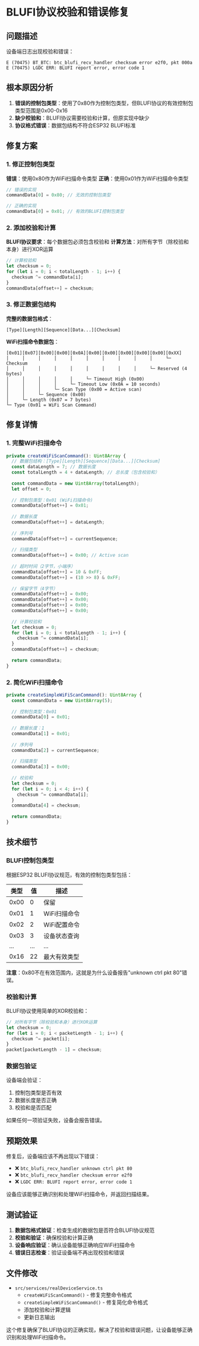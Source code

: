# BLUFI协议校验和错误修复

## 问题描述

设备端日志出现校验和错误：
```
E (70475) BT_BTC: btc_blufi_recv_handler checksum error e2f0, pkt 000a
E (70475) LGDC ERR: BLUFI report error, error code 1
```

## 根本原因分析

1. **错误的控制包类型**：使用了0x80作为控制包类型，但BLUFI协议的有效控制包类型范围是0x00-0x16
2. **缺少校验和**：BLUFI协议需要校验和计算，但原实现中缺少
3. **协议格式错误**：数据包结构不符合ESP32 BLUFI标准

## 修复方案

### 1. 修正控制包类型

**错误**：使用0x80作为WiFi扫描命令类型
**正确**：使用0x01作为WiFi扫描命令类型

```typescript
// 错误的实现
commandData[0] = 0x80; // 无效的控制包类型

// 正确的实现
commandData[0] = 0x01; // 有效的BLUFI控制包类型
```

### 2. 添加校验和计算

**BLUFI协议要求**：每个数据包必须包含校验和
**计算方法**：对所有字节（除校验和本身）进行XOR运算

```typescript
// 计算校验和
let checksum = 0;
for (let i = 0; i < totalLength - 1; i++) {
  checksum ^= commandData[i];
}
commandData[offset++] = checksum;
```

### 3. 修正数据包结构

**完整的数据包格式**：
```
[Type][Length][Sequence][Data...][Checksum]
```

**WiFi扫描命令数据包**：
```
[0x01][0x07][0x00][0x00][0x0A][0x00][0x00][0x00][0x00][0x00][0xXX]
│     │     │     │     │     │     │     │     │     │     └─ Checksum
│     │     │     │     │     │     │     │     │     └─ Reserved (4 bytes)
│     │     │     │     │     └─ Timeout High (0x00)
│     │     │     │     └─ Timeout Low (0x0A = 10 seconds)
│     │     │     └─ Scan Type (0x00 = Active scan)
│     │     └─ Sequence (0x00)
│     └─ Length (0x07 = 7 bytes)
└─ Type (0x01 = WiFi Scan Command)
```

## 修复详情

### 1. 完整WiFi扫描命令

```typescript
private createWiFiScanCommand(): Uint8Array {
  // 数据包结构：[Type][Length][Sequence][Data...][Checksum]
  const dataLength = 7; // 数据长度
  const totalLength = 4 + dataLength; // 总长度（包含校验和）
  
  const commandData = new Uint8Array(totalLength);
  let offset = 0;
  
  // 控制包类型：0x01 (WiFi扫描命令)
  commandData[offset++] = 0x01;
  
  // 数据长度
  commandData[offset++] = dataLength;
  
  // 序列号
  commandData[offset++] = currentSequence;
  
  // 扫描类型
  commandData[offset++] = 0x00; // Active scan
  
  // 超时时间（2字节，小端序）
  commandData[offset++] = 10 & 0xFF;
  commandData[offset++] = (10 >> 8) & 0xFF;
  
  // 保留字节（4字节）
  commandData[offset++] = 0x00;
  commandData[offset++] = 0x00;
  commandData[offset++] = 0x00;
  commandData[offset++] = 0x00;
  
  // 计算校验和
  let checksum = 0;
  for (let i = 0; i < totalLength - 1; i++) {
    checksum ^= commandData[i];
  }
  commandData[offset++] = checksum;
  
  return commandData;
}
```

### 2. 简化WiFi扫描命令

```typescript
private createSimpleWiFiScanCommand(): Uint8Array {
  const commandData = new Uint8Array(5);
  
  // 控制包类型：0x01
  commandData[0] = 0x01;
  
  // 数据长度：1
  commandData[1] = 0x01;
  
  // 序列号
  commandData[2] = currentSequence;
  
  // 扫描类型
  commandData[3] = 0x00;
  
  // 校验和
  let checksum = 0;
  for (let i = 0; i < 4; i++) {
    checksum ^= commandData[i];
  }
  commandData[4] = checksum;
  
  return commandData;
}
```

## 技术细节

### BLUFI控制包类型

根据ESP32 BLUFI协议规范，有效的控制包类型包括：

| 类型 | 值 | 描述 |
|------|-----|------|
| 0x00 | 0 | 保留 |
| 0x01 | 1 | WiFi扫描命令 |
| 0x02 | 2 | WiFi配置命令 |
| 0x03 | 3 | 设备状态查询 |
| ... | ... | ... |
| 0x16 | 22 | 最大有效类型 |

**注意**：0x80不在有效范围内，这就是为什么设备报告"unknown ctrl pkt 80"错误。

### 校验和计算

BLUFI协议使用简单的XOR校验和：

```typescript
// 对所有字节（除校验和本身）进行XOR运算
let checksum = 0;
for (let i = 0; i < packetLength - 1; i++) {
  checksum ^= packet[i];
}
packet[packetLength - 1] = checksum;
```

### 数据包验证

设备端会验证：
1. 控制包类型是否有效
2. 数据长度是否正确
3. 校验和是否匹配

如果任何一项验证失败，设备会报告错误。

## 预期效果

修复后，设备端应该不再出现以下错误：
- ❌ `btc_blufi_recv_handler unknown ctrl pkt 80`
- ❌ `btc_blufi_recv_handler checksum error e2f0`
- ❌ `LGDC ERR: BLUFI report error, error code 1`

设备应该能够正确识别和处理WiFi扫描命令，并返回扫描结果。

## 测试验证

1. **数据包格式验证**：检查生成的数据包是否符合BLUFI协议规范
2. **校验和验证**：确保校验和计算正确
3. **设备响应验证**：确认设备能够正确响应WiFi扫描命令
4. **错误日志检查**：验证设备端不再出现校验和错误

## 文件修改

- `src/services/realDeviceService.ts`
  - `createWiFiScanCommand()` - 修复完整命令格式
  - `createSimpleWiFiScanCommand()` - 修复简化命令格式
  - 添加校验和计算逻辑
  - 更新日志输出

这个修复确保了BLUFI协议的正确实现，解决了校验和错误问题，让设备能够正确识别和处理WiFi扫描命令。
